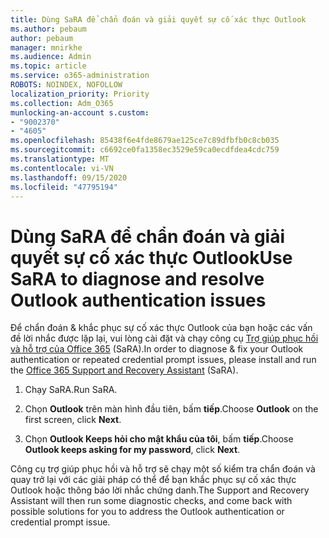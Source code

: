 ```yaml
---
title: Dùng SaRA để chẩn đoán và giải quyết sự cố xác thực Outlook
ms.author: pebaum
author: pebaum
manager: mnirkhe
ms.audience: Admin
ms.topic: article
ms.service: o365-administration
ROBOTS: NOINDEX, NOFOLLOW
localization_priority: Priority
ms.collection: Adm_O365
munlocking-an-account s.custom:
- "9002370"
- "4605"
ms.openlocfilehash: 85438f6e4fde8679ae125ce7c89dfbfb0c8cb035
ms.sourcegitcommit: c6692ce0fa1358ec3529e59ca0ecdfdea4cdc759
ms.translationtype: MT
ms.contentlocale: vi-VN
ms.lasthandoff: 09/15/2020
ms.locfileid: "47795194"
---
```

# <a name="use-sara-to-diagnose-and-resolve-outlook-authentication-issues"></a><span data-ttu-id="b126c-102">Dùng SaRA để chẩn đoán và giải quyết sự cố xác thực Outlook</span><span class="sxs-lookup"><span data-stu-id="b126c-102">Use SaRA to diagnose and resolve Outlook authentication issues</span></span>

<span data-ttu-id="b126c-103">Để chẩn đoán & khắc phục sự cố xác thực Outlook của bạn hoặc các vấn đề lời nhắc được lặp lại, vui lòng cài đặt và chạy công cụ [Trợ giúp phục hồi và hỗ trợ của Office 365](https://diagnostics.office.com/#/) (SaRA).</span><span class="sxs-lookup"><span data-stu-id="b126c-103">In order to diagnose & fix your Outlook authentication or repeated credential prompt issues, please install and run the [Office 365 Support and Recovery Assistant](https://diagnostics.office.com/#/) (SaRA).</span></span>

1. <span data-ttu-id="b126c-104">Chạy SaRA.</span><span class="sxs-lookup"><span data-stu-id="b126c-104">Run SaRA.</span></span>

2. <span data-ttu-id="b126c-105">Chọn **Outlook** trên màn hình đầu tiên, bấm **tiếp**.</span><span class="sxs-lookup"><span data-stu-id="b126c-105">Choose **Outlook** on the first screen, click **Next**.</span></span>

3. <span data-ttu-id="b126c-106">Chọn **Outlook Keeps hỏi cho mật khẩu của tôi**, bấm **tiếp**.</span><span class="sxs-lookup"><span data-stu-id="b126c-106">Choose **Outlook keeps asking for my password**, click **Next**.</span></span>

<span data-ttu-id="b126c-107">Công cụ trợ giúp phục hồi và hỗ trợ sẽ chạy một số kiểm tra chẩn đoán và quay trở lại với các giải pháp có thể để bạn khắc phục sự cố xác thực Outlook hoặc thông báo lời nhắc chứng danh.</span><span class="sxs-lookup"><span data-stu-id="b126c-107">The Support and Recovery Assistant will then run some diagnostic checks, and come back with possible solutions for you to address the Outlook authentication or credential prompt issue.</span></span>
